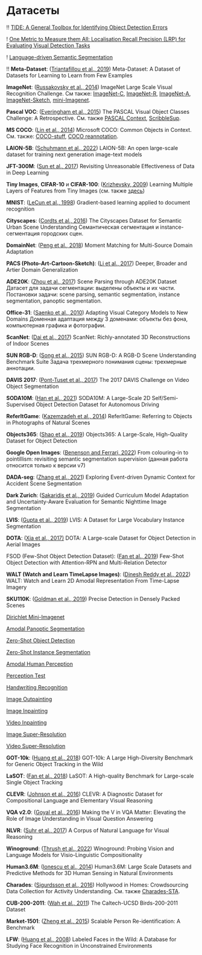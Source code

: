 # Датасеты

!! [TIDE: A General Toolbox for Identifying Object Detection Errors](https://arxiv.org/abs/2008.08115)

! [One Metric to Measure them All: Localisation Recall Precision (LRP) for Evaluating Visual Detection Tasks](https://arxiv.org/abs/2011.10772)

! [Language-driven Semantic Segmentation](https://paperswithcode.com/paper/language-driven-semantic-segmentation-1)

!! **Meta-Dataset**: ([Triantafillou et al., 2019](https://arxiv.org/abs/1903.03096)) Meta-Dataset: A Dataset of Datasets for Learning to Learn from Few Examples

**ImageNet**: ([Russakovsky et al., 2014](https://arxiv.org/abs/1409.0575)) ImageNet Large Scale Visual Recognition Challenge. См также: [ImageNet-C](https://paperswithcode.com/dataset/imagenet-c), [ImageNet-R](https://paperswithcode.com/dataset/imagenet-r), [ImageNet-A](https://paperswithcode.com/dataset/imagenet-a), [ImageNet-Sketch](https://paperswithcode.com/dataset/imagenet-sketch), [mini-Imagenet](https://paperswithcode.com/dataset/mini-imagenet).

**Pascal VOC**: ([Everingham et al., 2015](https://homepages.inf.ed.ac.uk/ckiw/postscript/ijcv_voc09.pdf)) The PASCAL Visual Object Classes Challenge: A Retrospective. См. также [PASCAL Context](https://paperswithcode.com/dataset/pascal-context), [ScribbleSup](https://paperswithcode.com/dataset/scribblesup).

**MS COCO**: ([Lin et al., 2014](https://arxiv.org/abs/1405.0312)) Microsoft COCO: Common Objects in Context. См. также: [COCO-stuff](https://paperswithcode.com/dataset/coco-stuff), [COCO reannotation](https://openaccess.thecvf.com/content/CVPR2022W/VDU/papers/Ma_The_Effect_of_Improving_Annotation_Quality_on_Object_Detection_Datasets_CVPRW_2022_paper.pdf).

**LAION-5B**: ([Schuhmann et al., 2022](https://arxiv.org/abs/2210.08402)) LAION-5B: An open large-scale dataset for training next generation image-text models

**JFT-300M**: ([Sun et al., 2017](https://arxiv.org/abs/1707.02968)) Revisiting Unreasonable Effectiveness of Data in Deep Learning 

**Tiny Images**, **CIFAR-10** и **CIFAR-100**: ([Krizhevsky, 2009](https://www.cs.toronto.edu/~kriz/learning-features-2009-TR.pdf)) Learning Multiple Layers of Features from Tiny Images (см. также [здесь](http://groups.csail.mit.edu/vision/TinyImages/))

**MNIST**: ([LeCun et al., 1998](http://vision.stanford.edu/cs598_spring07/papers/Lecun98.pdf)) Gradient-based learning applied to document recognition

**Cityscapes**: ([Cordts et al., 2016](https://arxiv.org/abs/1604.01685)) The Cityscapes Dataset for Semantic Urban Scene Understanding
Семантическая сегментация и instance-сегментация городских сцен.

**DomainNet**: ([Peng et al., 2018](https://arxiv.org/abs/1812.01754)) Moment Matching for Multi-Source Domain Adaptation

**PACS (Photo-Art-Cartoon-Sketch)**: ([Li et al., 2017](https://arxiv.org/abs/1710.03077)) Deeper, Broader and Artier Domain Generalization

**ADE20K**: ([Zhou et al., 2017](https://people.csail.mit.edu/bzhou/publication/scene-parse-camera-ready.pdf)) Scene Parsing through ADE20K Dataset
Датасет для задачи сегментации: выделены объекты и их части. Постановки задачи: scene parsing, semantic segmentation, instance segmentation, panoptic segmentation.

**Office-31**: ([Saenko et al., 2010](https://people.bu.edu/bkulis/pubs/saenko_eccv_2010.pdf)) Adapting Visual Category Models to New Domains
Доменная адаптация между 3 доменами: объекты без фона, компьютерная графика и фотографии.

**ScanNet**: ([Dai et al., 2017](https://arxiv.org/abs/1702.04405)) ScanNet: Richly-annotated 3D Reconstructions of Indoor Scenes

**SUN RGB-D**: ([Song et al., 2015](https://openaccess.thecvf.com/content_cvpr_2015/papers/Song_SUN_RGB-D_A_2015_CVPR_paper.pdf)) SUN RGB-D: A RGB-D Scene Understanding Benchmark Suite
Задача трехмерного понимания сцены: трехмерные аннотации.

**DAVIS 2017**: ([Pont-Tuset et al., 2017](https://arxiv.org/abs/1704.00675)) The 2017 DAVIS Challenge on Video Object Segmentation

**SODA10M**: ([Han et al., 2021](https://arxiv.org/abs/2106.11118)) SODA10M: A Large-Scale 2D Self/Semi-Supervised Object Detection Dataset for Autonomous Driving

**ReferItGame**: ([Kazemzadeh et al., 2014](https://aclanthology.org/D14-1086.pdf)) ReferItGame: Referring to Objects in Photographs of Natural Scenes

**Objects365**: ([Shao et al., 2019](https://openaccess.thecvf.com/content_ICCV_2019/papers/Shao_Objects365_A_Large-Scale_High-Quality_Dataset_for_Object_Detection_ICCV_2019_paper.pdf)) Objects365: A Large-Scale, High-Quality Dataset for Object Detection

**Google Open Images**: ([Benenson and Ferrari, 2022](https://arxiv.org/abs/2210.14142)) From colouring-in to pointillism: revisiting semantic segmentation supervision (данная работа относится только к версии v7)

**DADA-seg**: ([Zhang et al., 2021](https://arxiv.org/abs/2112.05006)) Exploring Event-driven Dynamic Context for Accident Scene Segmentation

**Dark Zurich**: ([Sakaridis et al., 2019](https://arxiv.org/abs/1901.05946)) Guided Curriculum Model Adaptation and Uncertainty-Aware Evaluation for Semantic Nighttime Image Segmentation

**LVIS**: ([Gupta et al., 2019](https://arxiv.org/abs/1908.03195)) LVIS: A Dataset for Large Vocabulary Instance Segmentation

**DOTA**: ([Xia et al., 2017)](https://arxiv.org/abs/1711.10398) DOTA: A Large-scale Dataset for Object Detection in Aerial Images

FSOD (Few-Shot Object Detection Dataset): ([Fan et al., 2019](https://arxiv.org/abs/1908.01998)) Few-Shot Object Detection with Attention-RPN and Multi-Relation Detector

**WALT (Watch and Learn TimeLapse Images)**: ([Dinesh Reddy et al., 2022](https://openaccess.thecvf.com/content/CVPR2022/papers/Reddy_WALT_Watch_and_Learn_2D_Amodal_Representation_From_Time-Lapse_Imagery_CVPR_2022_paper.pdf)) WALT: Watch and Learn 2D Amodal Representation From Time-Lapse Imagery

**SKU110K**: ([Goldman et al., 2019](https://arxiv.org/abs/1904.00853)) Precise Detection in Densely Packed Scenes

[Dirichlet Mini-Imagenet](https://paperswithcode.com/sota/few-shot-image-classification-on-dirichlet)

[Amodal Panoptic Segmentation](https://paperswithcode.com/task/amodal-panoptic-segmentation)

[Zero-Shot Object Detection](https://paperswithcode.com/task/zero-shot-object-detection)

[Zero-Shot Instance Segmentation](https://paperswithcode.com/paper/zero-shot-instance-segmentation)

[Amodal Human Perception](https://paperswithcode.com/dataset/ahp)

[Perception Test](https://paperswithcode.com/dataset/perception-test)

[Handwriting Recognition](https://paperswithcode.com/task/handwriting-recognition)

[Image Outpainting](https://paperswithcode.com/task/image-outpainting)

[Image Inpainting](https://paperswithcode.com/task/image-inpainting)

[Video Inpainting](https://paperswithcode.com/task/video-inpainting)

[Image Super-Resolution](https://paperswithcode.com/task/image-super-resolution)

[Video Super-Resolution](https://paperswithcode.com/task/video-super-resolution)

**GOT-10k**: ([Huang et al., 2018](https://arxiv.org/abs/1810.11981)) GOT-10k: A Large High-Diversity Benchmark for Generic Object Tracking in the Wild

**LaSOT**: ([Fan et al., 2018](https://arxiv.org/abs/1809.07845)) LaSOT: A High-quality Benchmark for Large-scale Single Object Tracking

**CLEVR**: ([Johnson et al., 2016](https://arxiv.org/abs/1612.06890)) CLEVR: A Diagnostic Dataset for Compositional Language and Elementary Visual Reasoning

**VQA v2.0**: ([Goyal et al., 2016](https://arxiv.org/abs/1612.00837)) Making the V in VQA Matter: Elevating the Role of Image Understanding in Visual Question Answering

**NLVR**: ([Suhr et al., 2017](https://aclanthology.org/P17-2034.pdf)) A Corpus of Natural Language for Visual Reasoning

**Winoground**: ([Thrush et al., 2022](https://arxiv.org/abs/2204.03162)) Winoground: Probing Vision and Language Models for Visio-Linguistic Compositionality

**Human3.6M**: ([Ionescu et al., 2014](http://vision.imar.ro/human3.6m/pami-h36m.pdf)) Human3.6M: Large Scale Datasets and Predictive Methods for 3D Human Sensing in Natural Environments

**Charades**: ([Sigurdsson et al., 2016](https://arxiv.org/abs/1604.01753)) Hollywood in Homes: Crowdsourcing Data Collection for Activity Understanding. См. также [Charades-STA](https://paperswithcode.com/dataset/charades-sta).

**CUB-200-2011**: ([Wah et al., 2011](https://authors.library.caltech.edu/27452/1/CUB_200_2011.pdf)) The Caltech-UCSD Birds-200-2011 Dataset

**Market-1501**: ([Zheng et al., 2015](https://openaccess.thecvf.com/content_iccv_2015/papers/Zheng_Scalable_Person_Re-Identification_ICCV_2015_paper.pdf)) Scalable Person Re-identification: A Benchmark

**LFW**: ([Huang et al., 2008](http://vis-www.cs.umass.edu/lfw/lfw.pdf)) Labeled Faces in the Wild: A Database for Studying
Face Recognition in Unconstrained Environments